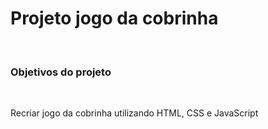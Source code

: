 <h1>Projeto jogo da cobrinha</h1>
<br />
<h3>Objetivos do projeto</h3>
<br />
<p>Recriar jogo da cobrinha utilizando HTML, CSS e JavaScript</p>